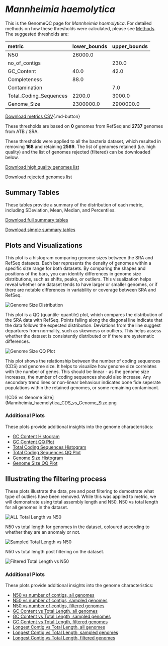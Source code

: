 # *Mannheimia haemolytica*

This is the GenomeQC page for *Mannheimia haemolytica*. For detailed methods on how these thresholds were calculated, please see [Methods](/methods).
The suggested thresholds are: 

| metric                 | lower_bounds   | upper_bounds   |
|:-----------------------|:---------------|:---------------|
| N50                    | 26000.0        |                |
| no_of_contigs          |                | 230.0          |
| GC_Content             | 40.0           | 42.0           |
| Completeness           | 88.0           |                |
| Contamination          |                | 7.0            |
| Total_Coding_Sequences | 2200.0         | 3000.0         |
| Genome_Size            | 2300000.0      | 2900000.0      |

[Download metrics CSV](/Mannheimia/Mannheimia_haemolytica/Mannheimia_haemolytica_metrics.csv){.md-button}


These thresholds are based on **0** genomes from RefSeq and **2737** genomes from ATB / SRA.

These thresholds were applied to all the bacteria dataset, which resulted in removing **168** and retaining **2569**.
The list of genomes retained (i.e. high quality) and the list of genomes rejected (filtered) can be downloaded below. 

[Download high quality genomes list](/Mannheimia/Mannheimia_haemolytica/Mannheimia_haemolytica_high_quality_genomes.csv.xz)


[Download rejected genomes list](/Mannheimia/Mannheimia_haemolytica/Mannheimia_haemolytica_filtered_out_genomes.csv.xz)



## Summary Tables
These tables provide a summary of the distribution of each metric, including SDeviation, Mean, Median, and Percentiles.

[Download full summary tables](/Mannheimia/Mannheimia_haemolytica/summary.csv)

[Download simple summary tables](/Mannheimia/Mannheimia_haemolytica/selected_summary.csv)

## Plots and Visualizations

This plot is a histogram comparing genome sizes between the SRA and RefSeq datasets. Each bar represents the density of genomes within a specific size range for both datasets. By comparing the shapes and positions of the bars, you can identify differences in genome size distributions, such as shifts, peaks, or outliers. This visualization helps reveal whether one dataset tends to have larger or smaller genomes, or if there are notable differences in variability or coverage between SRA and RefSeq.

![Genome Size Distribution](Genome_Size_refseq_histogram_kde.png)

This plot is a QQ (quantile-quantile) plot, which compares the distribution of the SRA data with RefSeq. Points falling along the diagonal line indicate that the data follows the expected distribution. Deviations from the line suggest departures from normality, such as skewness or outliers. This helps assess whether the dataset is consistently distributed or if there are systematic differences.

![Genome Size QQ Plot](Genome_Size_refseq_qqplot.png)

This plot shows the relationship between the number of coding sequences (CDS) and genome size. It helps to visualize how genome size correlates with the number of genes. This should be linear - as the genome size increases, the number of coding sequences should also increase. Any secondary trend lines or non-linear behaviour indicates bone fide seperate populations within the retained genomes, or some remaining contaminant. 

![CDS vs Genome Size](Mannheimia_haemolytica_CDS_vs_Genome_Size.png

### Additional Plots

These plots provide additional insights into the genome characteristics:

- [GC Content Histogram](Mannheimia_haemolytica_GC_Content_refseq_histogram_kde.png)
- [GC Content QQ Plot](Mannheimia_haemolytica_GC_Content_refseq_qqplot.png)
- [Total Coding Sequences Histogram](Mannheimia_haemolytica_Total_Coding_Sequences_refseq_histogram_kde.png)
- [Total Coding Sequences QQ Plot](Mannheimia_haemolytica_Total_Coding_Sequences_refseq_qqplot.png)
- [Genome Size Histogram](Mannheimia_haemolytica_Genome_Size_refseq_histogram_kde.png)
- [Genome Size QQ Plot](Mannheimia_haemolytica_Genome_Size_refseq_qqplot.png)
## Illustrating the filtering process
These plots illustrate the data, pre and post filtering to demostrate what type of outliers have been removed. While this was applied to metric, we will demonstrate using total assembly length and N50.
N50 vs total length for all genomes in the dataset.

![ALL Total Length vs N50](Mannheimia_haemolytica_all_total_length_N50.png)

N50 vs total length for genomes in the dataset, coloured according to whether they are an anomaly or not.

![Sampled Total Length vs N50](Mannheimia_haemolytica_sample_total_length_N50.png)

N50 vs total length post filtering on the dataset.

![Filtered Total Length vs N50](Mannheimia_haemolytica_filt_total_length_N50.png)

### Additional Plots

These plots provide additional insights into the genome characteristics:

- [N50 vs number of contigs, all genomes](Mannheimia_haemolytica_all_N50_number.png)
- [N50 vs number of contigs, sampled genomes](Mannheimia_haemolytica_sample_N50_number.png)
- [N50 vs number of contigs, filtered genomes](Mannheimia_haemolytica_filt_N50_number.png)
- [GC Content vs Total Length, all genomes](Mannheimia_haemolytica_all_total_length_GC_Content.png)
- [GC Content vs Total Length, sampled genomes](Mannheimia_haemolytica_sample_total_length_GC_Content.png)
- [GC Content vs Total Length, filtered genomes](Mannheimia_haemolytica_filt_total_length_GC_Content.png)
- [Longest Contig vs Total Length, all genomes](Mannheimia_haemolytica_all_total_length_longest.png)
- [Longest Contig vs Total Length, sampled genomes](Mannheimia_haemolytica_sample_total_length_longest.png)
- [Longest Contig vs Total Length, filtered genomes](Mannheimia_haemolytica_filt_total_length_longest.png)
